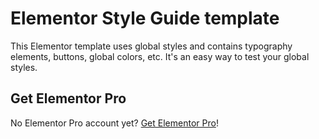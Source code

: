 # Elementor Style Guide template
This Elementor template uses global styles and contains typography elements, buttons, global colors, etc. It's an easy way to test your global styles.

## Get Elementor Pro
No Elementor Pro account yet? [Get Elementor Pro](https://be.elementor.com/visit/?bta=66202&nci=5383)!
